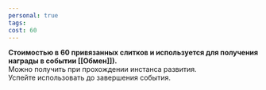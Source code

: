 ```yaml
---
personal: true
tags: 
cost: 60
---
```

**Стоимостью в 60 привязанных слитков и используется для получения награды в событии [[Обмен]]).**  
Можно получить при прохождении инстанса развития.  
Успейте использовать до завершения события.